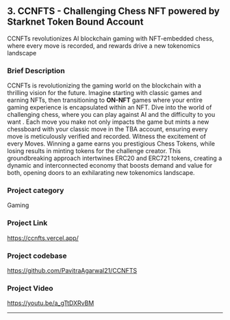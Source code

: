 ## 3. CCNFTS - Challenging Chess NFT powered by Starknet Token Bound Account 

CCNFTs revolutionizes AI blockchain gaming with NFT-embedded chess, where every move is recorded, and rewards drive a new tokenomics landscape
### Brief Description

CCNFTs is revolutionizing the gaming world on the blockchain with a thrilling vision for the future. Imagine starting with classic games and earning NFTs, then transitioning to **ON-NFT** games where your entire gaming experience is encapsulated within an NFT. Dive into the world of challenging chess, where you can play against AI and the difficulty to you want . Each move you make not only impacts the game but mints a new chessboard with your classic move  in the TBA account, ensuring every move is meticulously verified and recorded. Witness the excitement of every Moves. Winning a game earns you prestigious Chess Tokens, while losing results in minting tokens for the challenge creator. This groundbreaking approach intertwines ERC20 and ERC721 tokens, creating a dynamic and interconnected economy that boosts demand and value for both, opening doors to an exhilarating new tokenomics landscape.

### Project category
Gaming

### Project Link
<https://ccnfts.vercel.app/>

### Project codebase
<https://github.com/PavitraAgarwal21/CCNFTS>


### Project Video
<https://youtu.be/a_gTtDXRvBM>


<hr/>
